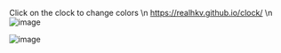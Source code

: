 Click on the clock to change colors \n
https://realhkv.github.io/clock/ \n
![image](https://github.com/user-attachments/assets/2f43b75a-89e1-4156-b69f-8a35035c4815)

![image](https://github.com/user-attachments/assets/1aed4bae-dde0-48ad-b475-54f8cd12165b)
